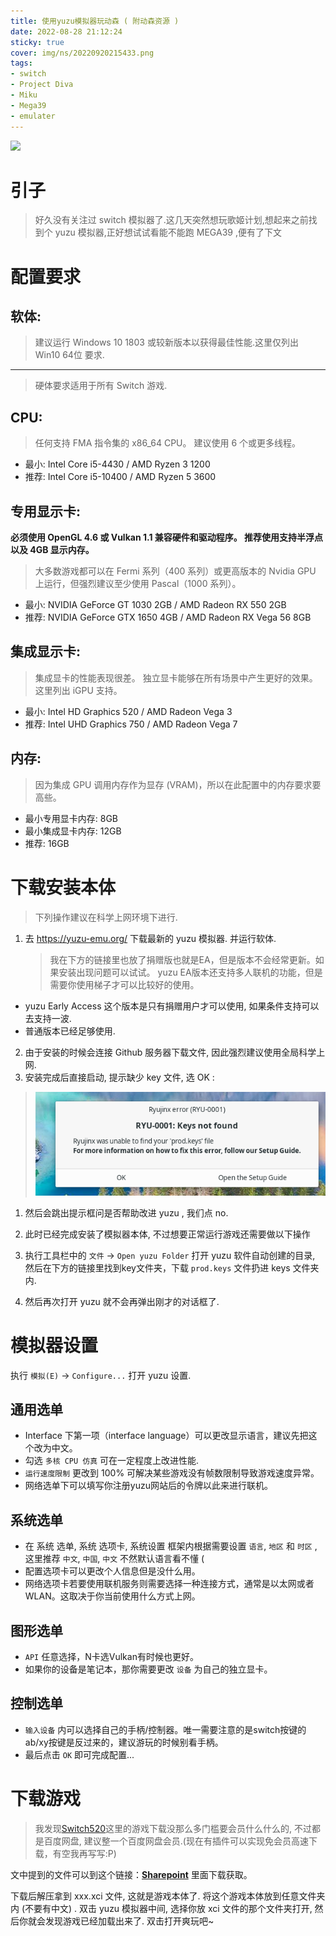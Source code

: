 ```yaml
---
title: 使用yuzu模拟器玩动森 ( 附动森资源 )
date: 2022-08-28 21:12:24
sticky: true
cover: img/ns/20220920215433.png
tags:
- switch
- Project Diva
- Miku
- Mega39
- emulater
---
```

![](/img/ns/1.gif)
# 引子
> 好久没有关注过 switch 模拟器了.这几天突然想玩歌姬计划,想起来之前找到个 yuzu 模拟器,正好想试试看能不能跑 MEGA39 ,便有了下文
# 配置要求
## 软体:
> 建议运行 Windows 10 1803 或较新版本以获得最佳性能.这里仅列出 Win10 64位 要求.

---

> 硬体要求适用于所有 Switch 游戏.
## CPU:
> 任何支持 FMA 指令集的 x86_64 CPU。 建议使用 6 个或更多线程。

* 最小: Intel Core i5-4430 / AMD Ryzen 3 1200
* 推荐: Intel Core i5-10400 / AMD Ryzen 5 3600

## 专用显示卡:
**必须使用 OpenGL 4.6 或 Vulkan 1.1 兼容硬件和驱动程序。 推荐使用支持半浮点以及 4GB 显示内存。**

> 大多数游戏都可以在 Fermi 系列（400 系列）或更高版本的 Nvidia GPU 上运行，但强烈建议至少使用 Pascal（1000 系列）。

* 最小: NVIDIA GeForce GT 1030 2GB / AMD Radeon RX 550 2GB
* 推荐: NVIDIA GeForce GTX 1650 4GB / AMD Radeon RX Vega 56 8GB

## 集成显示卡:
> 集成显卡的性能表现很差。 独立显卡能够在所有场景中产生更好的效果。 这里列出 iGPU 支持。

* 最小: Intel HD Graphics 520 / AMD Radeon Vega 3
* 推荐: Intel UHD Graphics 750 / AMD Radeon Vega 7

## 内存:
> 因为集成 GPU 调用内存作为显存 (VRAM)，所以在此配置中的内存要求要高些。

* 最小专用显卡内存: 8GB
* 最小集成显卡内存: 12GB
* 推荐: 16GB

# 下载安装本体
> 下列操作建议在科学上网环境下进行.

1. 去 <https://yuzu-emu.org/> 下载最新的 yuzu 模拟器. 并运行软体.
   > 我在下方的链接里也放了捐赠版也就是EA，但是版本不会经常更新。如果安装出现问题可以试试。
   > yuzu EA版本还支持多人联机的功能，但是需要你使用梯子才可以比较好的使用。
  * yuzu Early Access 这个版本是只有捐赠用户才可以使用, 如果条件支持可以去支持一波.
  * 普通版本已经足够使用.

2. 由于安装的时候会连接 Github 服务器下载文件, 因此强烈建议使用全局科学上网.
3. 安装完成后直接启动, 提示缺少 key 文件, 选 OK :
> ![](/img/ns/20220920215251.png)  

1. 然后会跳出提示框问是否帮助改进 yuzu , 我们点 no.

2. 此时已经完成安装了模拟器本体, 不过想要正常运行游戏还需要做以下操作
3. 执行工具栏中的 `文件` -> `Open yuzu Folder` 打开 yuzu 软件自动创建的目录, 然后在下方的链接里找到key文件夹，下载 `prod.keys` 文件扔进 keys 文件夹内.
4. 然后再次打开 yuzu 就不会再弹出刚才的对话框了.

# 模拟器设置
执行 `模拟(E)` -> `Configure...` 打开 yuzu 设置.  
## 通用选单
* Interface 下第一项（interface language）可以更改显示语言，建议先把这个改为中文。
* 勾选 `多核 CPU 仿真` 可在一定程度上改进性能.
* `运行速度限制` 更改到 100% 可解决某些游戏没有帧数限制导致游戏速度异常。
* 网络选单下可以填写你注册yuzu网站后的令牌以此来进行联机。
## 系统选单
* 在 系统 选单, 系统 选项卡, 系统设置 框架内根据需要设置 `语言`, `地区` 和 `时区` ,这里推荐 `中文`, `中国`, `中文` 不然默认语言看不懂 (
* 配置选项卡可以更改个人信息但是没什么用。
* 网络选项卡若要使用联机服务则需要选择一种连接方式，通常是以太网或者WLAN。这取决于你当前使用什么方式上网。
## 图形选单
* `API` 任意选择，N卡选Vulkan有时候也更好。
* 如果你的设备是笔记本，那你需要更改 `设备` 为自己的独立显卡。
## 控制选单
* `输入设备` 内可以选择自己的手柄/控制器。唯一需要注意的是switch按键的ab/xy按键是反过来的，建议游玩的时候别看手柄。
* 最后点击 `OK` 即可完成配置...

# 下载游戏
> 我发现[Switch520](https://xxxxx520.com/ "Switch520")这里的游戏下载没那么多门槛要会员什么什么的, 不过都是百度网盘, 建议整一个百度网盘会员.(现在有插件可以实现免会员高速下载，有空我再写写:P)

文中提到的文件可以到这个链接：**[Sharepoint](https://maxshiro-my.sharepoint.com/:f:/g/personal/maxshiroi_maxshiro_onmicrosoft_com/El4X0CVz-TBKqO0k_-_BWRcBt4uT7Tf-gVJtrKdPhbyP5A?e=IUlqdf "Sharepoint")** 里面下载获取。

下载后解压拿到 xxx.xci 文件, 这就是游戏本体了. 将这个游戏本体放到任意文件夹内 (不要有中文) . 双击 yuzu 模拟器中间, 选择你放 xci 文件的那个文件夹打开, 然后你就会发现游戏已经加载出来了. 双击打开爽玩吧~